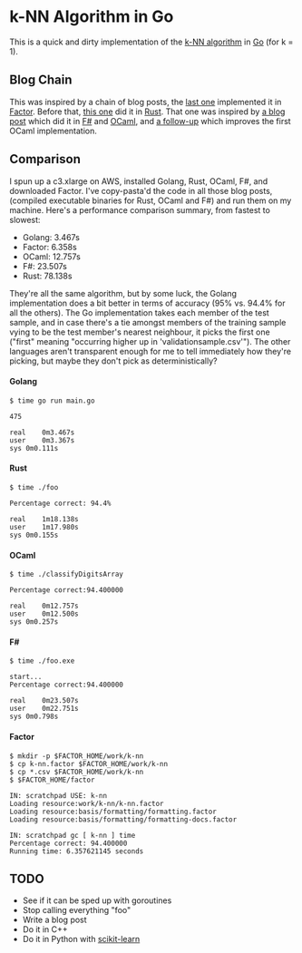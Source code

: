# k-NN Algorithm in Go

This is a quick and dirty implementation of the [k-NN algorithm](http://en.wikipedia.org/wiki/K-nearest_neighbors_algorithm) in [Go](http://golang.org/) (for k = 1).

## Blog Chain

This was inspired by a chain of blog posts, the [last one](http://re-factor.blogspot.ca/2014/06/comparing-k-nn-in-factor.html) implemented it in [Factor](http://factorcode.org/).  Before that, [this one](http://huonw.github.io/2014/06/10/knn-rust.html) did it in [Rust](http://www.rust-lang.org/).  That one was inspired by [a blog post](http://philtomson.github.io/blog/2014/05/29/comparing-a-machine-learning-algorithm-implemented-in-f-number-and-ocaml/) which did it in [F#](http://fsharp.org/) and [OCaml](http://ocaml.org/), and [a follow-up](http://philtomson.github.io/blog/2014/05/30/stop-the-presses-ocaml-wins/) which improves the first OCaml implementation.

## Comparison

I spun up a c3.xlarge on AWS, installed Golang, Rust, OCaml, F#, and downloaded Factor.  I've copy-pasta'd the code in all those blog posts, (compiled executable binaries for Rust, OCaml and F#) and run them on my machine.  Here's a performance comparison summary, from fastest to slowest:

* Golang: 3.467s
* Factor: 6.358s
* OCaml: 12.757s
* F#: 23.507s
* Rust: 78.138s

They're all the same algorithm, but by some luck, the Golang implementation does a bit better in terms of accuracy (95% vs. 94.4% for all the others).  The Go implementation takes each member of the test sample, and in case there's a tie amongst members of the training sample vying to be the test member's nearest neighbour, it picks the first one ("first" meaning "occurring higher up in 'validationsample.csv'").  The other languages aren't transparent enough for me to tell immediately how they're picking, but maybe they don't pick as deterministically?

#### Golang
```
$ time go run main.go

475

real	0m3.467s
user	0m3.367s
sys	0m0.111s
```

#### Rust
```
$ time ./foo

Percentage correct: 94.4%

real	1m18.138s
user	1m17.980s
sys	0m0.155s
```

#### OCaml
```
$ time ./classifyDigitsArray

Percentage correct:94.400000

real	0m12.757s
user	0m12.500s
sys	0m0.257s
```

#### F#
```
$ time ./foo.exe

start...
Percentage correct:94.400000

real	0m23.507s
user	0m22.751s
sys	0m0.798s
```

#### Factor
```
$ mkdir -p $FACTOR_HOME/work/k-nn
$ cp k-nn.factor $FACTOR_HOME/work/k-nn
$ cp *.csv $FACTOR_HOME/work/k-nn
$ $FACTOR_HOME/factor

IN: scratchpad USE: k-nn
Loading resource:work/k-nn/k-nn.factor
Loading resource:basis/formatting/formatting.factor
Loading resource:basis/formatting/formatting-docs.factor

IN: scratchpad gc [ k-nn ] time
Percentage correct: 94.400000
Running time: 6.357621145 seconds
```

## TODO

* See if it can be sped up with goroutines
* Stop calling everything "foo"
* Write a blog post
* Do it in C++
* Do it in Python with [scikit-learn](http://scipy-lectures.github.io/advanced/scikit-learn/)

